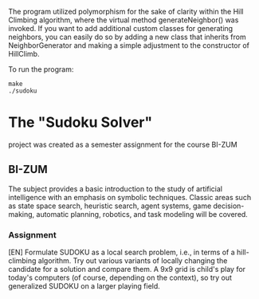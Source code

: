 The program utilized polymorphism for the sake of clarity within the Hill Climbing algorithm, where the virtual method generateNeighbor() was invoked. If you want to add additional custom classes for generating neighbors, you can easily do so by adding a new class that inherits from NeighborGenerator and making a simple adjustment to the constructor of HillClimb.

To run the program:
```
make
./sudoku
```

# The "Sudoku Solver" 
project was created as a semester assignment for the course BI-ZUM


## BI-ZUM
The subject provides a basic introduction to the study of artificial intelligence with an emphasis on symbolic techniques. Classic areas such as state space search, heuristic search, agent systems, game decision-making, automatic planning, robotics, and task modeling will be covered.

### Assignment
[EN] Formulate SUDOKU as a local search problem, i.e., in terms of a hill-climbing algorithm.
Try out various variants of locally changing the candidate for a solution and compare them.
A 9x9 grid is child's play for today's computers (of course, depending on the context), so try out generalized SUDOKU on a larger playing field.